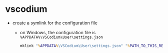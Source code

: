 # vscodium

- create a symlink for the configuration file

  - on Windows, the configuration file is `%APPDATA%\VSCodium\User\settings.json`

    ```bat
    mklink "%APPDATA%\VSCodium\User\settings.json" "%PATH_TO_THIS_REPO%\config\vscodium\settings.json"
    ```
